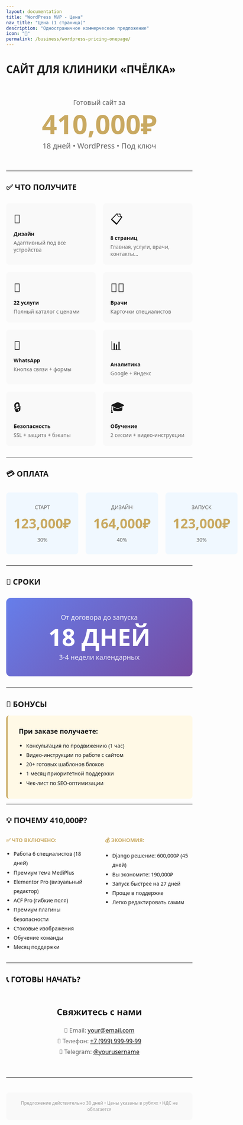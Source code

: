 ```yaml
---
layout: documentation
title: "WordPress MVP - Цена"
nav_title: "Цена (1 страница)"
description: "Одностраничное коммерческое предложение"
icon: "💎"
permalink: /business/wordpress-pricing-onepage/
---
```


<div style="max-width: 800px; margin: 0 auto; font-family: system-ui;">

# САЙТ ДЛЯ КЛИНИКИ «ПЧЁЛКА»

<div style="text-align: center; padding: 40px 0;">
  <div style="font-size: 18px; color: #666; margin-bottom: 10px;">Готовый сайт за</div>
  <div style="font-size: 72px; font-weight: bold; color: #C9A961; line-height: 1;">410,000₽</div>
  <div style="font-size: 20px; color: #666; margin-top: 10px;">18 дней • WordPress • Под ключ</div>
</div>

---

## ✅ ЧТО ПОЛУЧИТЕ

<div style="display: grid; grid-template-columns: repeat(2, 1fr); gap: 20px; margin: 30px 0;">
  <div style="padding: 20px; background: #f9f9f9; border-radius: 8px;">
    <div style="font-size: 32px; margin-bottom: 10px;">🎨</div>
    <div style="font-weight: 600; margin-bottom: 5px;">Дизайн</div>
    <div style="font-size: 14px; color: #666;">Адаптивный под все устройства</div>
  </div>
  
  <div style="padding: 20px; background: #f9f9f9; border-radius: 8px;">
    <div style="font-size: 32px; margin-bottom: 10px;">📋</div>
    <div style="font-weight: 600; margin-bottom: 5px;">8 страниц</div>
    <div style="font-size: 14px; color: #666;">Главная, услуги, врачи, контакты...</div>
  </div>
  
  <div style="padding: 20px; background: #f9f9f9; border-radius: 8px;">
    <div style="font-size: 32px; margin-bottom: 10px;">💊</div>
    <div style="font-weight: 600; margin-bottom: 5px;">22 услуги</div>
    <div style="font-size: 14px; color: #666;">Полный каталог с ценами</div>
  </div>
  
  <div style="padding: 20px; background: #f9f9f9; border-radius: 8px;">
    <div style="font-size: 32px; margin-bottom: 10px;">👨‍⚕️</div>
    <div style="font-weight: 600; margin-bottom: 5px;">Врачи</div>
    <div style="font-size: 14px; color: #666;">Карточки специалистов</div>
  </div>
  
  <div style="padding: 20px; background: #f9f9f9; border-radius: 8px;">
    <div style="font-size: 32px; margin-bottom: 10px;">📱</div>
    <div style="font-weight: 600; margin-bottom: 5px;">WhatsApp</div>
    <div style="font-size: 14px; color: #666;">Кнопка связи + формы</div>
  </div>
  
  <div style="padding: 20px; background: #f9f9f9; border-radius: 8px;">
    <div style="font-size: 32px; margin-bottom: 10px;">📊</div>
    <div style="font-weight: 600; margin-bottom: 5px;">Аналитика</div>
    <div style="font-size: 14px; color: #666;">Google + Яндекс</div>
  </div>
  
  <div style="padding: 20px; background: #f9f9f9; border-radius: 8px;">
    <div style="font-size: 32px; margin-bottom: 10px;">🔒</div>
    <div style="font-weight: 600; margin-bottom: 5px;">Безопасность</div>
    <div style="font-size: 14px; color: #666;">SSL + защита + бэкапы</div>
  </div>
  
  <div style="padding: 20px; background: #f9f9f9; border-radius: 8px;">
    <div style="font-size: 32px; margin-bottom: 10px;">🎓</div>
    <div style="font-weight: 600; margin-bottom: 5px;">Обучение</div>
    <div style="font-size: 14px; color: #666;">2 сессии + видео-инструкции</div>
  </div>
</div>

---

## 💳 ОПЛАТА

<div style="display: grid; grid-template-columns: repeat(3, 1fr); gap: 20px; margin: 30px 0;">
  <div style="text-align: center; padding: 30px 20px; background: #f0f8ff; border-radius: 8px;">
    <div style="font-size: 14px; color: #666; margin-bottom: 10px;">СТАРТ</div>
    <div style="font-size: 36px; font-weight: bold; color: #C9A961;">123,000₽</div>
    <div style="font-size: 14px; color: #666; margin-top: 10px;">30%</div>
  </div>
  
  <div style="text-align: center; padding: 30px 20px; background: #f0f8ff; border-radius: 8px;">
    <div style="font-size: 14px; color: #666; margin-bottom: 10px;">ДИЗАЙН</div>
    <div style="font-size: 36px; font-weight: bold; color: #C9A961;">164,000₽</div>
    <div style="font-size: 14px; color: #666; margin-top: 10px;">40%</div>
  </div>
  
  <div style="text-align: center; padding: 30px 20px; background: #f0f8ff; border-radius: 8px;">
    <div style="font-size: 14px; color: #666; margin-bottom: 10px;">ЗАПУСК</div>
    <div style="font-size: 36px; font-weight: bold; color: #C9A961;">123,000₽</div>
    <div style="font-size: 14px; color: #666; margin-top: 10px;">30%</div>
  </div>
</div>

---

## 📅 СРОКИ

<div style="background: linear-gradient(135deg, #667eea 0%, #764ba2 100%); color: white; padding: 40px; border-radius: 12px; text-align: center; margin: 30px 0;">
  <div style="font-size: 18px; margin-bottom: 10px; opacity: 0.9;">От договора до запуска</div>
  <div style="font-size: 64px; font-weight: bold; line-height: 1;">18 ДНЕЙ</div>
  <div style="font-size: 18px; margin-top: 10px; opacity: 0.9;">3-4 недели календарных</div>
</div>

---

## 🎁 БОНУСЫ

<div style="background: #fff9e6; padding: 30px; border-radius: 8px; border-left: 4px solid #C9A961;">
  <div style="font-weight: 600; margin-bottom: 15px; font-size: 18px;">При заказе получаете:</div>
  <ul style="margin: 0; padding-left: 20px; line-height: 1.8;">
    <li>Консультация по продвижению (1 час)</li>
    <li>Видео-инструкции по работе с сайтом</li>
    <li>20+ готовых шаблонов блоков</li>
    <li>1 месяц приоритетной поддержки</li>
    <li>Чек-лист по SEO-оптимизации</li>
  </ul>
</div>

---

## 💡 ПОЧЕМУ 410,000₽?

<div style="display: grid; grid-template-columns: 1fr 1fr; gap: 30px; margin: 30px 0;">
  <div>
    <div style="font-weight: 600; margin-bottom: 15px; color: #C9A961;">✅ ЧТО ВКЛЮЧЕНО:</div>
    <ul style="margin: 0; padding-left: 20px; line-height: 1.8; font-size: 14px;">
      <li>Работа 6 специалистов (18 дней)</li>
      <li>Премиум тема MediPlus</li>
      <li>Elementor Pro (визуальный редактор)</li>
      <li>ACF Pro (гибкие поля)</li>
      <li>Премиум плагины безопасности</li>
      <li>Стоковые изображения</li>
      <li>Обучение команды</li>
      <li>Месяц поддержки</li>
    </ul>
  </div>
  
  <div>
    <div style="font-weight: 600; margin-bottom: 15px; color: #C9A961;">💰 ЭКОНОМИЯ:</div>
    <ul style="margin: 0; padding-left: 20px; line-height: 1.8; font-size: 14px;">
      <li>Django решение: 600,000₽ (45 дней)</li>
      <li>Вы экономите: 190,000₽</li>
      <li>Запуск быстрее на 27 дней</li>
      <li>Проще в поддержке</li>
      <li>Легко редактировать самим</li>
    </ul>
  </div>
</div>

---

## 📞 ГОТОВЫ НАЧАТЬ?

<div style="text-align: center; padding: 40px 0;">
  <div style="font-size: 24px; font-weight: 600; margin-bottom: 20px;">Свяжитесь с нами</div>
  <div style="font-size: 16px; color: #666; line-height: 1.8;">
    📧 Email: <a href="mailto:your@email.com">your@email.com</a><br>
    📱 Телефон: <a href="tel:+79999999999">+7 (999) 999-99-99</a><br>
    💬 Telegram: <a href="https://t.me/yourusername">@yourusername</a>
  </div>
</div>

---

<div style="text-align: center; padding: 20px; background: #f9f9f9; border-radius: 8px; margin-top: 40px;">
  <div style="font-size: 12px; color: #999;">
    Предложение действительно 30 дней • Цены указаны в рублях • НДС не облагается
  </div>
</div>

</div>
